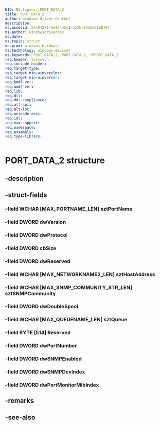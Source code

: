 ```yaml
---
UID: NS.tcpxcv._PORT_DATA_2
title: PORT_DATA_2
author: windows-driver-content
description: 
ms.assetid: 2a404371-5e4a-45c1-b57b-84d3ce1e879f
ms.author: windowsdriverdev
ms.date: 
ms.topic: struct
ms.prod: windows-hardware
ms.technology: windows-devices
ms.keywords: PORT_DATA_2, PORT_DATA_2, *PPORT_DATA_2
req.header: tcpxcv.h
req.include-header:
req.target-type:
req.target-min-winverclnt:
req.target-min-winversvr:
req.kmdf-ver:
req.umdf-ver:
req.lib:
req.dll:
req.ddi-compliance:
req.alt-api:
req.alt-loc:
req.unicode-ansi:
req.idl:
req.max-support:
req.namespace:
req.assembly:
req.type-library:
---
```


# PORT_DATA_2 structure

## -description



## -struct-fields

### -field WCHAR [MAX_PORTNAME_LEN] sztPortName			
 	
### -field DWORD dwVersion			
 	
### -field DWORD dwProtocol			
 	
### -field DWORD cbSize			
 	
### -field DWORD dwReserved			
 	
### -field WCHAR [MAX_NETWORKNAME2_LEN] sztHostAddress			
 	
### -field WCHAR [MAX_SNMP_COMMUNITY_STR_LEN] sztSNMPCommunity			
 	
### -field DWORD dwDoubleSpool			
 	
### -field WCHAR [MAX_QUEUENAME_LEN] sztQueue			
 	
### -field BYTE [514] Reserved			
 	
### -field DWORD dwPortNumber			
 	
### -field DWORD dwSNMPEnabled			
 	
### -field DWORD dwSNMPDevIndex			
 	
### -field DWORD dwPortMonitorMibIndex			
 	
## -remarks

## -see-also